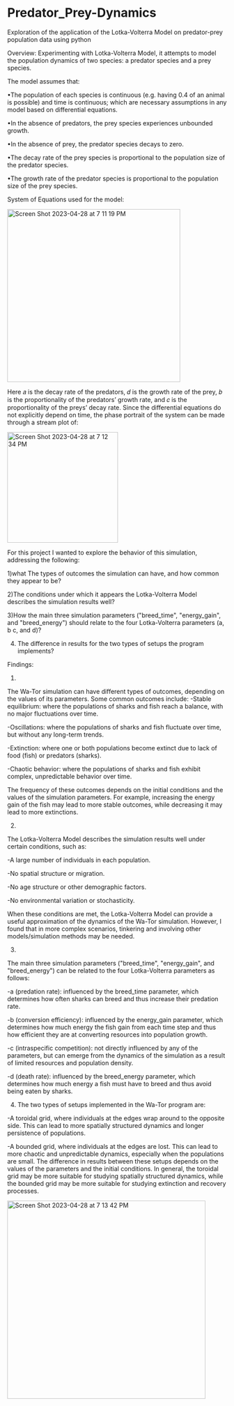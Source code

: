 # Predator_Prey-Dynamics
Exploration of the application of the Lotka-Volterra Model on predator-prey population data using python

Overview:
Experimenting with Lotka-Volterra Model, it attempts to model the population dynamics of two species: a predator species and a prey species. 

The model assumes that:

•The population of each species is continuous (e.g. having 0.4 of an animal is possible) and time is continuous; which are necessary assumptions in any model based on differential equations.

•In the absence of predators, the prey species experiences unbounded growth.

•In the absence of prey, the predator species decays to zero.

•The decay rate of the prey species is proportional to the population size of the predator species.

•The growth rate of the predator species is proportional to the population size of the prey species.

System of Equations used for the model:

<img width="397" alt="Screen Shot 2023-04-28 at 7 11 19 PM" src="https://user-images.githubusercontent.com/121915438/235278936-8dfd74ec-4dd5-49eb-85cb-0146c0c74e6b.png">


Here 𝑎 is the decay rate of the predators, 𝑑 is the growth rate of the prey, 𝑏 is the proportionality of the predators’ growth rate, and 𝑐 is the proportionality of the preys’ decay rate. Since the differential equations do not explicitly depend on time, the phase portrait of the system can be made through a stream plot of:

<img width="254" alt="Screen Shot 2023-04-28 at 7 12 34 PM" src="https://user-images.githubusercontent.com/121915438/235278974-449cf585-aaac-4a0d-904c-0a7df149b9ea.png">



For this project I wanted to explore the behavior of this simulation, addressing the following:


1)what The types of outcomes the simulation can have, and how common they appear to be?

2)The conditions under which it appears the Lotka-Volterra Model describes the simulation results well?

3)How the main three simulation parameters ("breed_time", "energy_gain", and "breed_energy") should relate to the four Lotka-Volterra parameters (a, b c, and d)?

4) The difference in results for the two types of setups the program implements?

Findings:

1) 
The Wa-Tor simulation can have different types of outcomes, depending on the values of its parameters. Some common outcomes include:
-Stable equilibrium: where the populations of sharks and fish reach a balance, with no major fluctuations over time.

-Oscillations: where the populations of sharks and fish fluctuate over time, but without any long-term trends.

-Extinction: where one or both populations become extinct due to lack of food (fish) or predators (sharks).

-Chaotic behavior: where the populations of sharks and fish exhibit complex, unpredictable behavior over time.

The frequency of these outcomes depends on the initial conditions and the values of the simulation parameters. For example, increasing the energy gain of the fish may lead to more stable outcomes, while decreasing it may lead to more extinctions.

2)
The Lotka-Volterra Model describes the simulation results well under certain conditions, such as:

-A large number of individuals in each population.

-No spatial structure or migration.

-No age structure or other demographic factors.

-No environmental variation or stochasticity.

When these conditions are met, the Lotka-Volterra Model can provide a useful approximation of the dynamics of the Wa-Tor simulation. However, I found that in more complex scenarios, tinkering and involving other models/simulation methods may be needed.

3)
The main three simulation parameters ("breed_time", "energy_gain", and "breed_energy") can be related to the four Lotka-Volterra parameters as follows:

-a (predation rate): influenced by the breed_time parameter, which determines how often sharks can breed and thus increase their predation rate.

-b (conversion efficiency): influenced by the energy_gain parameter, which determines how much energy the fish gain from each time step and thus how efficient they are at converting resources into population growth.

-c (intraspecific competition): not directly influenced by any of the parameters, but can emerge from the dynamics of the simulation as a result of limited resources and population density.

-d (death rate): influenced by the breed_energy parameter, which determines how much energy a fish must have to breed and thus avoid being eaten by sharks.

4) The two types of setups implemented in the Wa-Tor program are:

-A toroidal grid, where individuals at the edges wrap around to the opposite side. This can lead to more spatially structured dynamics and longer persistence of populations.

-A bounded grid, where individuals at the edges are lost. This can lead to more chaotic and unpredictable dynamics, especially when the populations are small.
The difference in results between these setups depends on the values of the parameters and the initial conditions. In general, the toroidal grid may be more suitable for studying spatially structured dynamics, while the bounded grid may be more suitable for studying extinction and recovery processes.


<img width="455" alt="Screen Shot 2023-04-28 at 7 13 42 PM" src="https://user-images.githubusercontent.com/121915438/235279004-3b627aee-9912-47d2-b870-c8b96c898c65.png">
